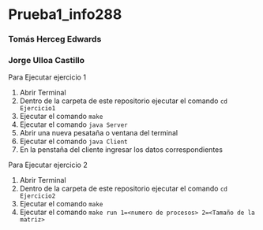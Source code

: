 # Prueba1_info288

### Tomás Herceg Edwards
### Jorge Ulloa Castillo

Para Ejecutar ejercicio 1

1) Abrir Terminal
2) Dentro de la carpeta de este repositorio ejecutar el comando `cd Ejercicio1`
3) Ejecutar el comando `make`
4) Ejecutar el comando `java Server`
5) Abrir una nueva pesataña o ventana del terminal
6) Ejecutar el comando `java Client`
7) En la penstaña del cliente ingresar los datos correspondientes


Para Ejecutar ejercicio 2

1) Abrir Terminal
2) Dentro de la carpeta de este repositorio ejecutar el comando `cd Ejercicio2`
3) Ejecutar el comando `make`
4) Ejecutar el comando `make run 1=<numero de procesos> 2=<Tamaño de la matriz>`
